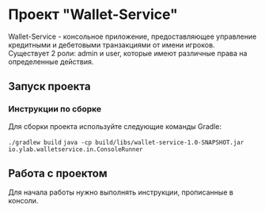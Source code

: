 # Проект "Wallet-Service"
Wallet-Service - консольное приложение, предоставляющее управление кредитными и дебетовыми транзакциями от имени игроков.
Существует 2 роли: admin и user, которые имеют различные права на определенные действия.
## Запуск проекта

### Инструкции по сборке

Для сборки проекта используйте следующие команды Gradle:

```./gradlew build```
```java -cp build/libs/wallet-service-1.0-SNAPSHOT.jar io.ylab.walletservice.in.ConsoleRunner```
## Работа с проектом
Для начала работы нужно выполнять инструкции, прописанные в консоли.
